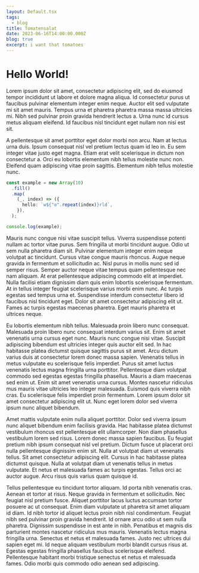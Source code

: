 ```yaml
---
layout: Default.tsx
tags:
  - blog
title: Tomatensalat
date: 2023-06-16T14:00:00.000Z
blog: true
excerpt: i want that tomatoes
---
```


# Hello World!

Lorem ipsum dolor sit amet, consectetur adipiscing elit, sed do eiusmod tempor
incididunt ut labore et dolore magna aliqua. Id consectetur purus ut faucibus
pulvinar elementum integer enim neque. Auctor elit sed vulputate mi sit amet
mauris. Tempus urna et pharetra pharetra massa massa ultricies mi. Nibh sed
pulvinar proin gravida hendrerit lectus a. Urna nunc id cursus metus aliquam
eleifend. Id faucibus nisl tincidunt eget nullam non nisi est sit.

A pellentesque sit amet porttitor eget dolor morbi non arcu. Nam at lectus urna
duis. Ipsum consequat nisl vel pretium lectus quam id leo in. Eu sem integer
vitae justo eget magna. Etiam erat velit scelerisque in dictum non consectetur
a. Orci eu lobortis elementum nibh tellus molestie nunc non. Eleifend quam
adipiscing vitae proin sagittis. Elementum nibh tellus molestie nunc.

```typescript
const example = new Array(10)
  .fill()
  .map(
    (_, index) => ({
      hello: `w${"o".repeat(index)}rld`,
    }),
  );

console.log(example);
```

Mauris nunc congue nisi vitae suscipit tellus. Viverra suspendisse potenti
nullam ac tortor vitae purus. Sem fringilla ut morbi tincidunt augue. Odio ut
sem nulla pharetra diam sit. Pulvinar elementum integer enim neque volutpat ac
tincidunt. Cursus vitae congue mauris rhoncus. Augue neque gravida in fermentum
et sollicitudin ac. Nisl purus in mollis nunc sed id semper risus. Semper auctor
neque vitae tempus quam pellentesque nec nam aliquam. At erat pellentesque
adipiscing commodo elit at imperdiet. Nulla facilisi etiam dignissim diam quis
enim lobortis scelerisque fermentum. At in tellus integer feugiat scelerisque
varius morbi enim nunc. Ac turpis egestas sed tempus urna et. Suspendisse
interdum consectetur libero id faucibus nisl tincidunt eget. Dolor sit amet
consectetur adipiscing elit ut. Fames ac turpis egestas maecenas pharetra. Eget
mauris pharetra et ultrices neque.

Eu lobortis elementum nibh tellus. Malesuada proin libero nunc consequat.
Malesuada proin libero nunc consequat interdum varius sit. Enim sit amet
venenatis urna cursus eget nunc. Mauris nunc congue nisi vitae. Suscipit
adipiscing bibendum est ultricies integer quis auctor elit sed. In hac habitasse
platea dictumst quisque sagittis purus sit amet. Arcu dictum varius duis at
consectetur lorem donec massa sapien. Venenatis tellus in metus vulputate eu
scelerisque felis imperdiet. Purus sit amet luctus venenatis lectus magna
fringilla urna porttitor. Pellentesque diam volutpat commodo sed egestas egestas
fringilla phasellus. Mauris a diam maecenas sed enim ut. Enim sit amet venenatis
urna cursus. Montes nascetur ridiculus mus mauris vitae ultricies leo integer
malesuada. Euismod quis viverra nibh cras. Eu scelerisque felis imperdiet proin
fermentum. Lorem ipsum dolor sit amet consectetur adipiscing elit ut. Nunc eget
lorem dolor sed viverra ipsum nunc aliquet bibendum.

Amet mattis vulputate enim nulla aliquet porttitor. Dolor sed viverra ipsum nunc
aliquet bibendum enim facilisis gravida. Hac habitasse platea dictumst
vestibulum rhoncus est pellentesque elit ullamcorper. Non diam phasellus
vestibulum lorem sed risus. Lorem donec massa sapien faucibus. Eu feugiat
pretium nibh ipsum consequat nisl vel pretium. Dictum fusce ut placerat orci
nulla pellentesque dignissim enim sit. Nulla at volutpat diam ut venenatis
tellus. Sit amet consectetur adipiscing elit. Cursus in hac habitasse platea
dictumst quisque. Nulla at volutpat diam ut venenatis tellus in metus vulputate.
Et netus et malesuada fames ac turpis egestas. Tellus orci ac auctor augue. Arcu
risus quis varius quam quisque id.

Tellus pellentesque eu tincidunt tortor aliquam. Id porta nibh venenatis cras.
Aenean et tortor at risus. Neque gravida in fermentum et sollicitudin. Nec
feugiat nisl pretium fusce. Aliquet porttitor lacus luctus accumsan tortor
posuere ac ut consequat. Enim diam vulputate ut pharetra sit amet aliquam id
diam. Id nibh tortor id aliquet lectus proin nibh nisl condimentum. Feugiat nibh
sed pulvinar proin gravida hendrerit. Id ornare arcu odio ut sem nulla pharetra.
Dignissim suspendisse in est ante in nibh. Penatibus et magnis dis parturient
montes nascetur ridiculus mus mauris. Venenatis lectus magna fringilla urna.
Senectus et netus et malesuada fames. Justo nec ultrices dui sapien eget mi. Id
neque aliquam vestibulum morbi blandit cursus risus at. Egestas egestas
fringilla phasellus faucibus scelerisque eleifend. Pellentesque habitant morbi
tristique senectus et netus et malesuada fames. Odio morbi quis commodo odio
aenean sed adipiscing.
